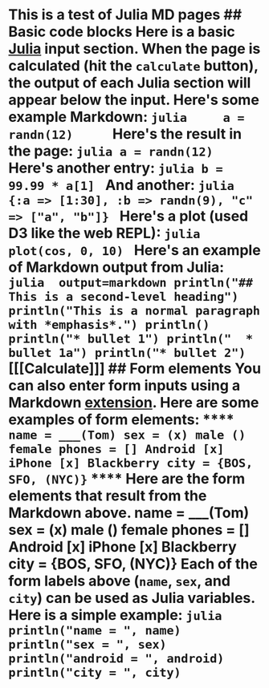 # This is a test of Julia MD pages  ## Basic code blocks  Here is a basic [Julia](http://www.julialang.org) input section. When the page is calculated (hit the `calculate` button), the output of each Julia section will appear below the input. Here's some example Markdown:      ```julia     a = randn(12)     ``` Here's the result in the page:  ```julia a = randn(12) ```  Here's another entry:  ```julia b = 99.99 * a[1] ```  And another:  ```julia {:a => [1:30], :b => randn(9), "c" => ["a", "b"]} ``` Here's a plot (used D3 like the web REPL):  ```julia plot(cos, 0, 10) ```  Here's an example of Markdown output from Julia:   ```julia  output=markdown println("## This is a second-level heading") println("This is a normal paragraph with *emphasis*.") println() println("* bullet 1") println("  * bullet 1a") println("* bullet 2") ```   [[[Calculate]]]  ## Form elements  You can also enter form inputs using a Markdown [extension](https://github.com/brikis98/wmd). Here are some examples of form elements: **** ``` name = ___(Tom) sex = (x) male () female phones = [] Android [x] iPhone [x] Blackberry city = {BOS, SFO, (NYC)} ``` ****  Here are the form elements that result from the Markdown above.  name = ___(Tom)  sex = (x) male () female  phones = [] Android [x] iPhone [x] Blackberry  city = {BOS, SFO, (NYC)}  Each of the form labels above (`name`, `sex`, and `city`) can be used as Julia variables. Here is a simple example:  ```julia  println("name = ", name) println("sex = ", sex) println("android = ", android) println("city = ", city) ``` 